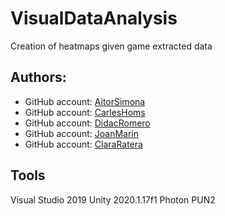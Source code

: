# VisualDataAnalysis
Creation of heatmaps given game extracted data

## Authors:

* GitHub account: [AitorSimona](https://github.com/AitorSimona)
* GitHub account: [CarlesHoms](https://github.com/ch0m5)
* GitHub account: [DidacRomero](https://github.com/DidacRomero)
* GitHub account: [JoanMarín](https://github.com/X0KA)
* GitHub account: [ClaraRatera](https://github.com/rustiktie)

## Tools
Visual Studio 2019
Unity 2020.1.17f1
Photon PUN2